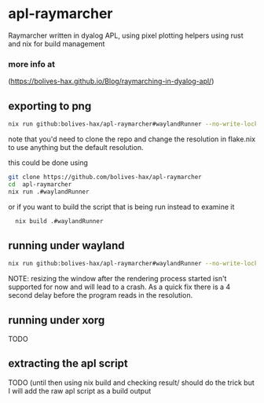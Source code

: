 # apl-raymarcher
Raymarcher written in dyalog APL, using pixel plotting helpers using rust and nix for build management

### more info at
(https://bolives-hax.github.io/Blog/raymarching-in-dyalog-apl/)

## exporting to png
```bash
nix run github:bolives-hax/apl-raymarcher#waylandRunner --no-write-lock-file
```

note that you'd need to clone the repo and change the resolution in flake.nix
to use anything but the default resolution.

this could be done using 

```bash
git clone https://github.com/bolives-hax/apl-raymarcher
cd  apl-raymarcher
nix run .#waylandRunner
```

or if you want to build the script that is being run instead to examine it
```bash
  nix build .#waylandRunner
```

## running under wayland
```bash
nix run github:bolives-hax/apl-raymarcher#waylandRunner --no-write-lock-file
```

NOTE: resizing the window after the rendering process started isn't supported for now
and will lead to a crash. As a quick fix there is a 4 second delay before the program
reads in the resolution.

## running under xorg
TODO

## extracting the apl script

TODO (until then using nix build and checking result/ should do the trick
but I will add the raw apl script as a build output
